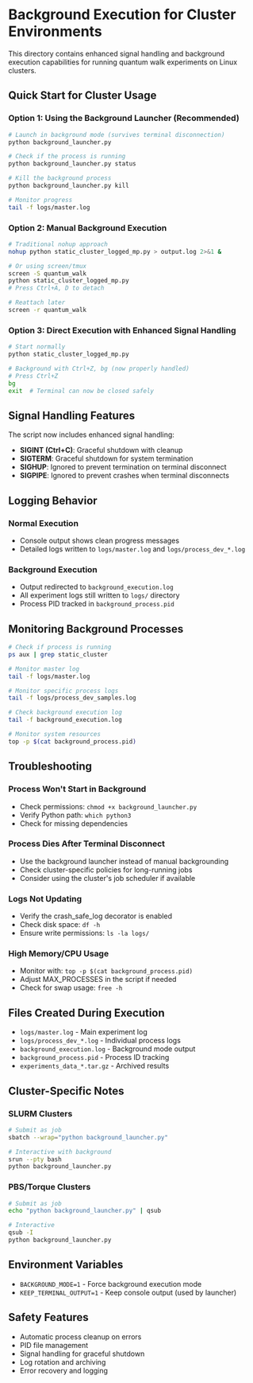 # Background Execution for Cluster Environments

This directory contains enhanced signal handling and background execution capabilities for running quantum walk experiments on Linux clusters.

## Quick Start for Cluster Usage

### Option 1: Using the Background Launcher (Recommended)
```bash
# Launch in background mode (survives terminal disconnection)
python background_launcher.py

# Check if the process is running
python background_launcher.py status

# Kill the background process
python background_launcher.py kill

# Monitor progress
tail -f logs/master.log
```

### Option 2: Manual Background Execution
```bash
# Traditional nohup approach
nohup python static_cluster_logged_mp.py > output.log 2>&1 &

# Or using screen/tmux
screen -S quantum_walk
python static_cluster_logged_mp.py
# Press Ctrl+A, D to detach

# Reattach later
screen -r quantum_walk
```

### Option 3: Direct Execution with Enhanced Signal Handling
```bash
# Start normally
python static_cluster_logged_mp.py

# Background with Ctrl+Z, bg (now properly handled)
# Press Ctrl+Z
bg
exit  # Terminal can now be closed safely
```

## Signal Handling Features

The script now includes enhanced signal handling:

- **SIGINT (Ctrl+C)**: Graceful shutdown with cleanup
- **SIGTERM**: Graceful shutdown for system termination
- **SIGHUP**: Ignored to prevent termination on terminal disconnect
- **SIGPIPE**: Ignored to prevent crashes when terminal disconnects

## Logging Behavior

### Normal Execution
- Console output shows clean progress messages
- Detailed logs written to `logs/master.log` and `logs/process_dev_*.log`

### Background Execution
- Output redirected to `background_execution.log`
- All experiment logs still written to `logs/` directory
- Process PID tracked in `background_process.pid`

## Monitoring Background Processes

```bash
# Check if process is running
ps aux | grep static_cluster

# Monitor master log
tail -f logs/master.log

# Monitor specific process logs
tail -f logs/process_dev_samples.log

# Check background execution log
tail -f background_execution.log

# Monitor system resources
top -p $(cat background_process.pid)
```

## Troubleshooting

### Process Won't Start in Background
- Check permissions: `chmod +x background_launcher.py`
- Verify Python path: `which python3`
- Check for missing dependencies

### Process Dies After Terminal Disconnect
- Use the background launcher instead of manual backgrounding
- Check cluster-specific policies for long-running jobs
- Consider using the cluster's job scheduler if available

### Logs Not Updating
- Verify the crash_safe_log decorator is enabled
- Check disk space: `df -h`
- Ensure write permissions: `ls -la logs/`

### High Memory/CPU Usage
- Monitor with: `top -p $(cat background_process.pid)`
- Adjust MAX_PROCESSES in the script if needed
- Check for swap usage: `free -h`

## Files Created During Execution

- `logs/master.log` - Main experiment log
- `logs/process_dev_*.log` - Individual process logs  
- `background_execution.log` - Background mode output
- `background_process.pid` - Process ID tracking
- `experiments_data_*.tar.gz` - Archived results

## Cluster-Specific Notes

### SLURM Clusters
```bash
# Submit as job
sbatch --wrap="python background_launcher.py"

# Interactive with background
srun --pty bash
python background_launcher.py
```

### PBS/Torque Clusters
```bash
# Submit as job
echo "python background_launcher.py" | qsub

# Interactive
qsub -I
python background_launcher.py
```

## Environment Variables

- `BACKGROUND_MODE=1` - Force background execution mode
- `KEEP_TERMINAL_OUTPUT=1` - Keep console output (used by launcher)

## Safety Features

- Automatic process cleanup on errors
- PID file management
- Signal handling for graceful shutdown
- Log rotation and archiving
- Error recovery and logging
